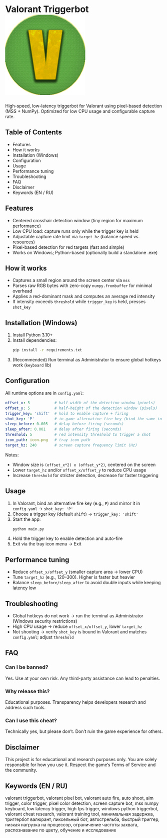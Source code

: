 # Valorant Triggerbot![logo](icon.png "Valorant Triggerbot icon")
High-speed, low-latency triggerbot for Valorant using pixel-based detection (MSS + NumPy). Optimized for low CPU usage and configurable capture rate.

## Table of Contents
- Features
- How it works
- Installation (Windows)
- Configuration
- Usage
- Performance tuning
- Troubleshooting
- FAQ
- Disclaimer
- Keywords (EN / RU)

## Features
- Centered crosshair detection window (tiny region for maximum performance)
- Low CPU load: capture runs only while the trigger key is held
- Adjustable capture rate limit via `target_hz` (balance speed vs. resources)
- Pixel-based detection for red targets (fast and simple)
- Works on Windows; Python-based (optionally build a standalone .exe)

## How it works
- Captures a small region around the screen center via `mss`
- Parses raw RGB bytes with zero-copy `numpy.frombuffer` for minimal overhead
- Applies a red-dominant mask and computes an average red intensity
- If intensity exceeds `threshold` while `trigger_key` is held, presses `shot_key`

## Installation (Windows)
1. Install Python 3.10+
2. Install dependencies:
   ```bash
   pip install -r requirements.txt
   ```
3. (Recommended) Run terminal as Administrator to ensure global hotkeys work (`keyboard` lib)

## Configuration
All runtime options are in `config.yaml`:

```yaml
offset_x: 5           # half-width of the detection window (pixels)
offset_y: 5           # half-height of the detection window (pixels)
trigger_key: 'shift'  # hold to enable capture + firing
shot_key: 'P'         # in-game alternative fire key (bind the same in Valorant)
sleep_before: 0.005   # delay before firing (seconds)
sleep_after: 0.001    # delay after firing (seconds)
threshold: 5          # red intensity threshold to trigger a shot
icon_path: icon.png   # tray icon path
target_hz: 240        # screen capture frequency limit (Hz)
```

Notes:
- Window size is `(offset_x*2) x (offset_y*2)`, centered on the screen
- Lower `target_hz` and/or `offset_x/offset_y` to reduce CPU usage
- Increase `threshold` for stricter detection, decrease for faster triggering

## Usage
1. In Valorant, bind an alternative fire key (e.g., `P`) and mirror it in `config.yaml` → `shot_key: 'P'`
2. Choose a trigger key (default `shift`) → `trigger_key: 'shift'`
3. Start the app:
   ```bash
   python main.py
   ```
4. Hold the trigger key to enable detection and auto-fire
5. Exit via the tray icon menu → Exit

## Performance tuning
- Reduce `offset_x/offset_y` (smaller capture area → lower CPU)
- Tune `target_hz` (e.g., 120–300). Higher is faster but heavier
- Balance `sleep_before/sleep_after` to avoid double inputs while keeping latency low

## Troubleshooting
- Global hotkeys do not work → run the terminal as Administrator (Windows security restrictions)
- High CPU usage → reduce `offset_x/offset_y`, lower `target_hz`
- Not shooting → verify `shot_key` is bound in Valorant and matches `config.yaml`; adjust `threshold`

## FAQ
### Can I be banned?
Yes. Use at your own risk. Any third-party assistance can lead to penalties.

### Why release this?
Educational purposes. Transparency helps developers research and address such tools.

### Can I use this cheat?
Technically yes, but please don’t. Don’t ruin the game experience for others.

## Disclaimer
This project is for educational and research purposes only. You are solely responsible for how you use it. Respect the game’s Terms of Service and the community.

## Keywords (EN / RU)
valorant triggerbot, valorant pixel bot, valorant auto fire, auto shoot, aim trigger, color trigger, pixel color detection, screen capture bot, mss numpy keyboard, low latency trigger, high fps trigger, windows python triggerbot, valorant cheat research, valorant training tool, минимальная задержка, триггербот валюрант, пиксельный бот, автострельба, быстрый триггер, низкая нагрузка на процессор, ограничение частоты захвата, распознавание по цвету, обучение и исследование